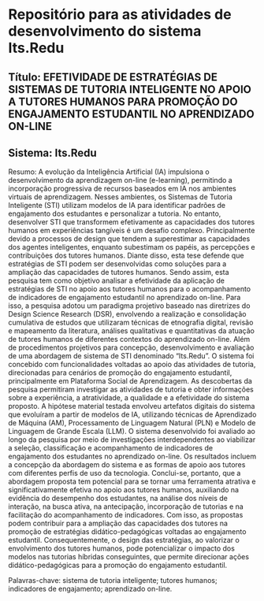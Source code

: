 # Repositório para as atividades de desenvolvimento do sistema Its.Redu

## Título: EFETIVIDADE DE ESTRATÉGIAS DE SISTEMAS DE TUTORIA INTELIGENTE NO APOIO A TUTORES HUMANOS PARA PROMOÇÃO DO ENGAJAMENTO ESTUDANTIL NO APRENDIZADO ON-LINE

## Sistema: Its.Redu

Resumo:
A evolução da Inteligência Artificial (IA) impulsiona o desenvolvimento da aprendizagem on-line (e-learning), permitindo a incorporação progressiva de recursos baseados em IA nos ambientes virtuais de aprendizagem. Nesses ambientes, os Sistemas de Tutoria Inteligente (STI) utilizam modelos de IA para identificar padrões de engajamento dos estudantes e personalizar a tutoria. No entanto, desenvolver STI que transformem efetivamente as capacidades dos tutores humanos em experiências tangíveis é um desafio complexo. Principalmente devido a processos de design que tendem a superestimar as capacidades dos agentes inteligentes, enquanto subestimam os papéis, as percepções e contribuições dos tutores humanos. Diante disso, esta tese defende que estratégias de STI podem ser desenvolvidas como soluções para a ampliação das capacidades de tutores humanos. Sendo assim, esta pesquisa tem como objetivo analisar a efetividade da aplicação de estratégias de STI no apoio aos tutores humanos para o acompanhamento de indicadores de engajamento estudantil no aprendizado on-line. Para isso, a pesquisa adotou um paradigma projetivo baseado nas diretrizes do Design Science Research (DSR), envolvendo a realização e consolidação cumulativa de estudos que utilizaram técnicas de etnografia digital, revisão e mapeamento da literatura, análises qualitativas e quantitativas da atuação de tutores humanos de diferentes contextos do aprendizado on-line. Além de procedimentos projetivos para concepção, desenvolvimento e avaliação de uma abordagem de sistema de STI denominado “Its.Redu”. O sistema foi concebido com funcionalidades voltadas ao apoio das atividades de tutoria, direcionadas para cenários de promoção do engajamento estudantil, principalmente em Plataforma Social de Aprendizagem. As descobertas da pesquisa permitiram investigar as atividades de tutoria e obter informações sobre a experiência, a atratividade, a qualidade e a efetividade do sistema proposto. A hipótese material testada envolveu artefatos digitais do sistema que evoluíram a partir de modelos de IA, utilizando técnicas de Aprendizado de Máquina (AM), Processamento de Linguagem Natural (PLN) e Modelo de Linguagem de Grande Escala (LLM). O sistema desenvolvido foi avaliado ao longo da pesquisa por meio de investigações interdependentes ao viabilizar a seleção, classificação e acompanhamento de indicadores de engajamento dos estudantes no aprendizado on-line. Os resultados incluem a concepção da abordagem do sistema e as formas de apoio aos tutores com diferentes perfis de uso da tecnologia. Conclui-se, portanto, que a abordagem proposta tem potencial para se tornar uma ferramenta atrativa e significativamente efetiva no apoio aos tutores humanos, auxiliando na evidência do desempenho dos estudantes, na análise dos níveis de interação, na busca ativa, na antecipação, incorporação de tutorias e na facilitação do acompanhamento de indicadores. Com isso, as propostas podem contribuir para a ampliação das capacidades dos tutores na promoção de estratégias didático-pedagógicas voltadas ao engajamento estudantil. Consequentemente, o design das estratégias, ao valorizar o envolvimento dos tutores humanos, pode potencializar o impacto dos modelos nas tutorias híbridas conseguintes, que permite direcionar ações didático-pedagógicas para a promoção do engajamento estudantil.

Palavras-chave: sistema de tutoria inteligente; tutores humanos; indicadores de engajamento; aprendizado on-line. 

